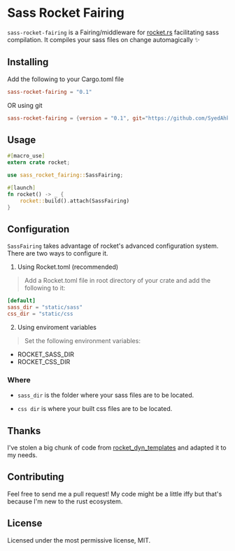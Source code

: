 # Sass Rocket Fairing

`sass-rocket-fairing` is a Fairing/middleware for [rocket.rs](https://rocket.rs) facilitating sass compilation. It compiles your sass files on change automagically ✨

## Installing

Add the following to your Cargo.toml file
```toml
sass-rocket-fairing = "0.1"
```

OR using git

```toml
sass-rocket-fairing = {version = "0.1", git="https://github.com/SyedAhkam/sass-rocket-fairing.git"}
```

## Usage

```rs
#[macro_use]
extern crate rocket;

use sass_rocket_fairing::SassFairing;

#[launch]
fn rocket() -> _ {
    rocket::build().attach(SassFairing)
}
```

## Configuration

`SassFairing` takes advantage of rocket's advanced configuration system. There are two ways to configure it.

1. Using Rocket.toml (recommended)
> Add a Rocket.toml file in root directory of your crate and add the following to it:

```toml
[default]
sass_dir = "static/sass"
css_dir = "static/css
```

2. Using enviroment variables
> Set the following environment variables:
- ROCKET_SASS_DIR
- ROCKET_CSS_DIR

### Where
- `sass_dir` is the folder where your sass files are to be located.

- `css dir` is where your built css files are to be located.

## Thanks
I've stolen a big chunk of code from [rocket_dyn_templates](https://github.com/SergioBenitez/Rocket/tree/1a42009e9f729661868d339c77f5b6fc8757cebe/contrib/dyn_templates) and adapted it to my needs.

## Contributing
Feel free to send me a pull request! My code might be a little iffy but that's because I'm new to the rust ecosystem.

## License
Licensed under the most permissive license, MIT.